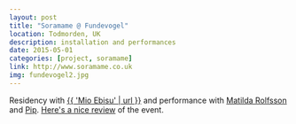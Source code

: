 ```yaml
---
layout: post
title: "Soramame @ Fundevogel"
location: Todmorden, UK
description: installation and performances
date: 2015-05-01
categories: [project, soramame]
link: http://www.soramame.co.uk
img: fundevogel2.jpg
---
```


Residency with [{{ 'Mio Ebisu' | url }}](http://www.mioebisu.com) and performance with [Matilda Rolfsson](https://soundcloud.com/matilda-rolfsson) and [Pip](http://pipband.com/). [Here's a nice review](http://localsoundfocus.com/live-review-visual-artist-mio-ebisu-sound-performance-sam-andreae-matilda-rolfsson-pip-no/) of the event.